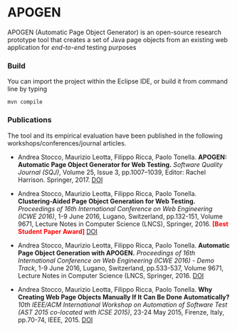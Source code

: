 # APOGEN
APOGEN (Automatic Page Object Generator) is an open-source research prototype tool that creates a set of Java page objects from an existing web application for _end-to-end_ testing purposes

###  Build

You can import the project within the Eclipse IDE, or build it from command line by typing

`mvn compile`

###  Publications

The tool and its empirical evaluation have been published in the following workshops/conferences/journal articles.


- Andrea Stocco, Maurizio Leotta, Filippo Ricca, Paolo Tonella. **APOGEN: Automatic Page Object Generator for Web Testing.** _Software Quality Journal (SQJ)_, Volume 25, Issue 3, pp.1007–1039, Editor: Rachel Harrison. Springer, 2017. [DOI](https://dx.doi.org/10.1007/s11219-016-9331-9)

- Andrea Stocco, Maurizio Leotta, Filippo Ricca, Paolo Tonella. **Clustering-Aided Page Object Generation for Web Testing.** _Proceedings of 16th International Conference on Web Engineering (ICWE 2016)_, 1-9 June 2016, Lugano, Switzerland, pp.132-151, Volume 9671, Lecture Notes in Computer Science (LNCS), Springer, 2016. <span style="color:red">**[Best Student Paper Award]**</span> [DOI](https://dx.doi.org/10.1007/978-3-319-38791-8_8)

- Andrea Stocco, Maurizio Leotta, Filippo Ricca, Paolo Tonella.
    **Automatic Page Object Generation with APOGEN.**
    _Proceedings of 16th International Conference on Web Engineering (ICWE 2016) - Demo Track_, 1-9 June 2016, Lugano, Switzerland, pp.533-537, Volume 9671, Lecture Notes in Computer Science (LNCS, Springer, 2016. [DOI](https://dx.doi.org/10.1007/978-3-319-38791-8_42)

- Andrea Stocco, Maurizio Leotta, Filippo Ricca, Paolo Tonella.
    **Why Creating Web Page Objects Manually If It Can Be Done Automatically?**
    _10th IEEE/ACM International Workshop on Automation of Software Test (AST 2015 co-located with ICSE 2015)_, 23-24 May 2015, Firenze, Italy, pp.70-74, IEEE, 2015. [DOI](https://dx.doi.org/10.1109/AST.2015.26)
